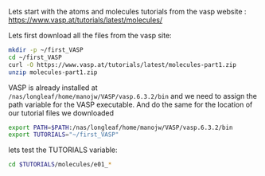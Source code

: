 Lets start with the atoms and molecules tutorials from the vasp website : https://www.vasp.at/tutorials/latest/molecules/


Lets first download all the files from the vasp site:
```Bash
mkdir -p ~/first_VASP
cd ~/first_VASP
curl -O https://www.vasp.at/tutorials/latest/molecules-part1.zip
unzip molecules-part1.zip
```

VASP is already installed at `/nas/longleaf/home/manojw/VASP/vasp.6.3.2/bin` and we need to assign the path variable for the VASP executable. 
And do the same for the location of our tutorial files we downloaded
```Bash
export PATH=$PATH:/nas/longleaf/home/manojw/VASP/vasp.6.3.2/bin
export TUTORIALS="~/first_VASP"
```

lets test the TUTORIALS variable:
```Bash
cd $TUTORIALS/molecules/e01_*
```

